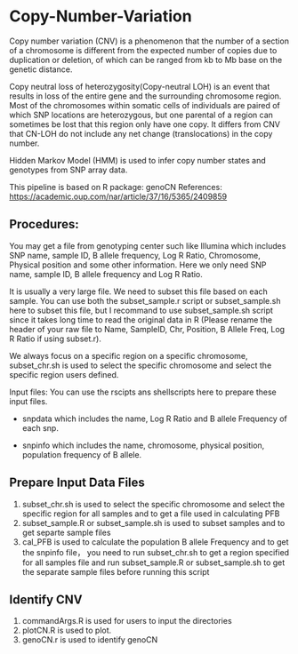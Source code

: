 # Copy-Number-Variation

Copy number variation (CNV) is a phenomenon that the number of a section of a chromosome is different from the expected number of copies due
to duplication or deletion, of which can be ranged from kb to Mb base on the genetic distance. 

Copy neutral loss of heterozygosity(Copy-neutral LOH) is an event that results in loss of the entire gene and the surrounding chromosome
region. Most of the chromosomes within somatic cells of individuals are paired of which SNP locations are heterozygous, but one parental
of a region can sometimes be lost that this region only have one copy. It differs from CNV that CN-LOH do not include any net change
(translocations) in the copy number. 

Hidden Markov Model (HMM) is used to infer copy number states and genotypes from SNP array data. 

This pipeline is based on R package: genoCN
References: https://academic.oup.com/nar/article/37/16/5365/2409859

## Procedures:

You may get a file from genotyping center such like Illumina which includes SNP name, sample ID, B allele frequency, Log R Ratio, Chromosome, Physical position and some other information. Here we only need SNP name, sample ID, B allele frequency and Log R Ratio. 

It is usually a very large file. We need to subset this file based on each sample. You can use both the subset_sample.r script or subset_sample.sh here to subset this file, but I recommand to use subset_sample.sh script since it takes long time to read the original data in R (Please rename the header of your raw file to Name, SampleID, Chr, Position, B Allele Freq, Log R Ratio if using subset.r). 

We always focus on a specific region on a specific chromosome, subset_chr.sh is used to select the specific chromosome and select the specific region users defined.

Input files: You can use the rscipts ans shellscripts here to prepare these input files.

* snpdata which includes the name, Log R Ratio and B allele Frequency of each snp.

* snpinfo which includes the name, chromosome, physical position, population frequency of B allele.

## Prepare Input Data Files

1. subset_chr.sh is used to select the specific chromosome and select the specific region for all samples and to get a file used in calculating PFB
2. subset_sample.R or subset_sample.sh is used to subset samples and to get separte sample files
3. cal_PFB is used to calculate the population B allele Frequency and to get the snpinfo file， you need to run subset_chr.sh to get a region specified for all samples file and run subset_sample.R or subset_sample.sh to get the separate sample files before running this script

## Identify CNV

1. commandArgs.R is used for users to input the directories
2. plotCN.R is used to plot.
3. genoCN.r is used to identify genoCN



